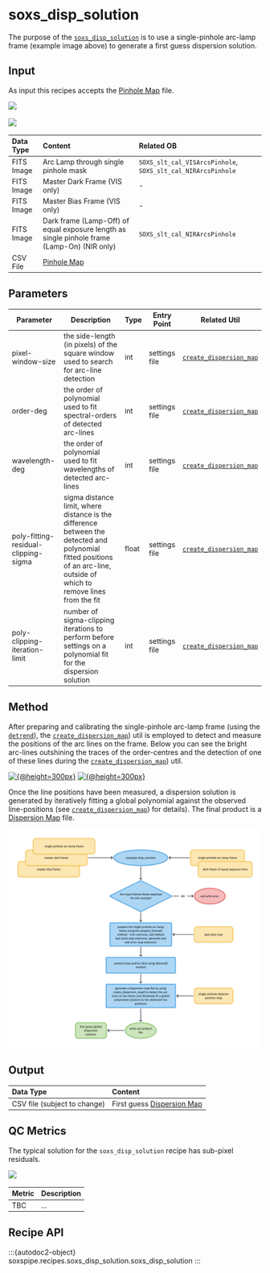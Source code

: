 # soxs_disp_solution

The purpose of the [`soxs_disp_solution`](#soxspipe.recipes.soxs_disp_solution) is to use a single-pinhole arc-lamp frame (example image above) to generate a first guess dispersion solution.

## Input

As input this recipes accepts the [Pinhole Map](../files/pinhole_map.md) file.

[![](https://live.staticflickr.com/65535/50292838383_b824f69a86_z.png)](https://live.staticflickr.com/65535/50292838383_b824f69a86_o.png)

[![](https://live.staticflickr.com/65535/50636320023_33a47c36d0_z.png)](https://live.staticflickr.com/65535/50636320023_33a47c36d0_o.png)


| Data Type | Content | Related OB |
|:----|:----|:---|
| FITS Image | Arc Lamp through single pinhole mask | `SOXS_slt_cal_VISArcsPinhole`, `SOXS_slt_cal_NIRArcsPinhole`|
| FITS Image | Master Dark Frame (VIS only) | - |
| FITS Image | Master Bias Frame (VIS only) | - |
| FITS Image | Dark frame (Lamp-Off) of equal exposure length as single pinhole frame (Lamp-On) (NIR only) | `SOXS_slt_cal_NIRArcsPinhole` |
| CSV File | [Pinhole Map](../files/pinhole_map.md) |

## Parameters

| Parameter                | Description                                   | Type  | Entry Point   | Related Util                                   |
| ------------------------ | --------------------------------------------- | ----- | ------------- | ---------------------------------------------- |
| pixel-window-size  | the side-length (in pixels) of the square window used to search for arc-line detection  |  int | settings file |  [`create_dispersion_map`](../utils/create_dispersion_map.md) |
| order-deg  |  the order of polynomial used to fit spectral-orders of detected arc-lines   | int | settings file  |  [`create_dispersion_map`](../utils/create_dispersion_map.md) |
| wavelength-deg  |  the order of polynomial used to fit wavelengths of detected arc-lines  | int | settings file  |  [`create_dispersion_map`](../utils/create_dispersion_map.md) |
| poly-fitting-residual-clipping-sigma  | sigma distance limit, where distance is the difference between the detected and polynomial fitted positions of an arc-line, outside of which to remove lines from the fit   | float   | settings file |  [`create_dispersion_map`](../utils/create_dispersion_map.md) | 
|  poly-clipping-iteration-limit  |  number of sigma-clipping iterations to perform before settings on a polynomial fit for the dispersion solution  |  int   | settings file | [`create_dispersion_map`](../utils/create_dispersion_map.md) |

## Method

After preparing and calibrating the single-pinhole arc-lamp frame (using the [`detrend`](../utils/detrend.md)), the [`create_dispersion_map`](../utils/create_dispersion_map.md)) util is employed to detect and measure the positions of the arc lines on the frame. Below you can see the bright arc-lines outshining the traces of the order-centres and the detection of one of these lines during the [`create_dispersion_map`](../utils/create_dispersion_map.md)) util.

[![{@height=300px}](https://live.staticflickr.com/65535/50293674417_80470ed5f0_z.png)](https://live.staticflickr.com/65535/50293674417_80470ed5f0_o.png) [![{@height=300px}](https://live.staticflickr.com/65535/50294361037_a5a5ddd7f0_m.png)](https://live.staticflickr.com/65535/50294361037_a5a5ddd7f0_o.png)

Once the line positions have been measured, a dispersion solution is generated by iteratively fitting a global polynomial against the observed line-positions (see [`create_dispersion_map`](../utils/create_dispersion_map.md)) for details). The final product is a [Dispersion Map](../files/dispersion_map.md) file.

![](soxs_disp_solution.png)

## Output
 
| Data Type | Content |
|:----|:----|
| CSV file (subject to change)  |  First guess [Dispersion Map](../files/dispersion_map.md) | 

## QC Metrics

The typical solution for the `soxs_disp_solution` recipe has sub-pixel residuals.

[![](https://live.staticflickr.com/65535/50330665336_accab9eed4_z.png)](https://live.staticflickr.com/65535/50330665336_accab9eed4_o.png)


| Metric  | Description |
| :------------ | :----------- |
| TBC     | ...  |

## Recipe API

:::{autodoc2-object} soxspipe.recipes.soxs_disp_solution.soxs_disp_solution
:::
